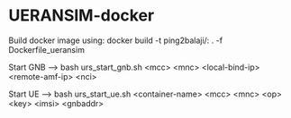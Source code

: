 # UERANSIM-docker

Build docker image using:
docker build -t ping2balaji/<name>:<tag> . -f Dockerfile_ueransim


Start GNB --> bash urs_start_gnb.sh \<mcc\> \<mnc\> \<local-bind-ip\> \<remote-amf-ip\> \<nci\>

Start UE --> bash urs_start_ue.sh \<container-name\> \<mcc\> \<mnc\> \<op\> \<key\> \<imsi\> \<gnbaddr\>


